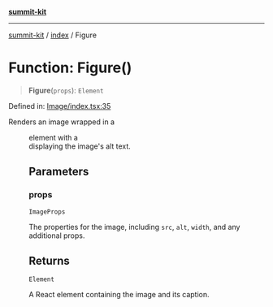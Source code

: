[**summit-kit**](../../README.md)

***

[summit-kit](../../modules.md) / [index](../README.md) / Figure

# Function: Figure()

> **Figure**(`props`): `Element`

Defined in: [Image/index.tsx:35](https://github.com/andrewgremlich/summit-kit/blob/c44779f906c26c4d645cd270b81c5a009ec18757/src/react/Image/index.tsx#L35)

Renders an image wrapped in a <figure> element with a <figcaption> displaying the image's alt text.

## Parameters

### props

`ImageProps`

The properties for the image, including `src`, `alt`, `width`, and any additional props.

## Returns

`Element`

A React element containing the image and its caption.
